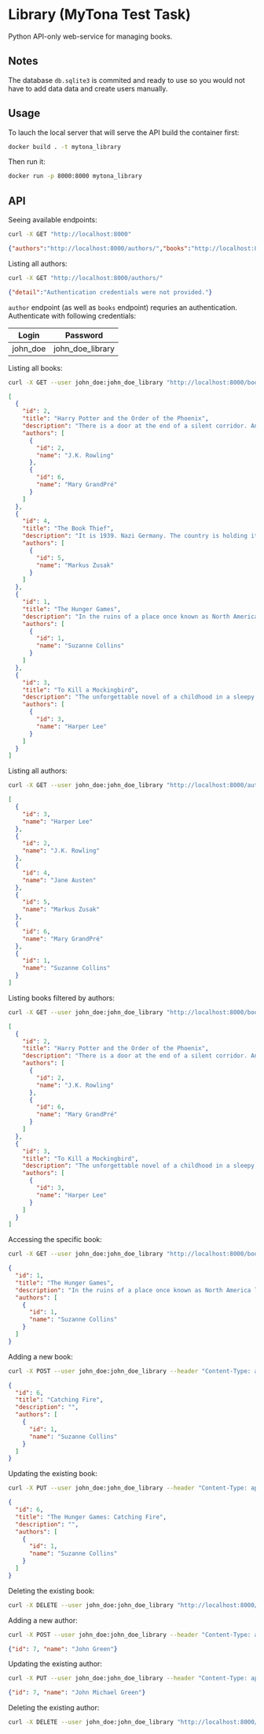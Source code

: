 # Library (MyTona Test Task)

Python API-only web-service for managing books.

## Notes

The database `db.sqlite3` is commited and ready to use so you would not have to add data data and create users manually.

## Usage

To lauch the local server that will serve the API build the container first:

```bash
docker build . -t mytona_library
```

Then run it:

```bash
docker run -p 8000:8000 mytona_library
```

## API

Seeing available endpoints:

```bash
curl -X GET "http://localhost:8000"
```
```json
{"authors":"http://localhost:8000/authors/","books":"http://localhost:8000/books/"}
```

Listing all authors:

```bash
curl -X GET "http://localhost:8000/authors/"
```
```json
{"detail":"Authentication credentials were not provided."}
```

`author` endpoint (as well as `books` endpoint) requries an authentication. Authenticate with following credentials:

| Login | Password |
|-------|----------|
| john_doe | john_doe_library |

Listing all books:

```bash
curl -X GET --user john_doe:john_doe_library "http://localhost:8000/books/"
```

```json
[
  {
    "id": 2,
    "title": "Harry Potter and the Order of the Phoenix",
    "description": "There is a door at the end of a silent corridor. And it’s haunting Harry Pottter’s dreams. Why else would he be waking in the middle of the night, screaming in terror?",
    "authors": [
      {
        "id": 2,
        "name": "J.K. Rowling"
      },
      {
        "id": 6,
        "name": "Mary GrandPré"
      }
    ]
  },
  {
    "id": 4,
    "title": "The Book Thief",
    "description": "It is 1939. Nazi Germany. The country is holding its breath. Death has never been busier, and will be busier still.",
    "authors": [
      {
        "id": 5,
        "name": "Markus Zusak"
      }
    ]
  },
  {
    "id": 1,
    "title": "The Hunger Games",
    "description": "In the ruins of a place once known as North America lies the nation of Panem, a shining Capitol surrounded by twelve outlying districts. The Capitol is harsh and cruel and keeps the districts in line by forcing them all to send one boy and one girl between the ages of twelve and eighteen to participate in the annual Hunger Games, a fight to the death on live TV.",
    "authors": [
      {
        "id": 1,
        "name": "Suzanne Collins"
      }
    ]
  },
  {
    "id": 3,
    "title": "To Kill a Mockingbird",
    "description": "The unforgettable novel of a childhood in a sleepy Southern town and the crisis of conscience that rocked it. \"To Kill A Mockingbird\" became both an instant bestseller and a critical success when it was first published in 1960. It went on to win the Pulitzer Prize in 1961 and was later made into an Academy Award-winning film, also a classic.",
    "authors": [
      {
        "id": 3,
        "name": "Harper Lee"
      }
    ]
  }
]
```

Listing all authors:

```bash
curl -X GET --user john_doe:john_doe_library "http://localhost:8000/authors/"
```

```json
[
  {
    "id": 3,
    "name": "Harper Lee"
  },
  {
    "id": 2,
    "name": "J.K. Rowling"
  },
  {
    "id": 4,
    "name": "Jane Austen"
  },
  {
    "id": 5,
    "name": "Markus Zusak"
  },
  {
    "id": 6,
    "name": "Mary GrandPré"
  },
  {
    "id": 1,
    "name": "Suzanne Collins"
  }
]
```

Listing books filtered by authors:

```bash
curl -X GET --user john_doe:john_doe_library "http://localhost:8000/books/?authors=J.K.+Rowling,Harper+Lee"
```

```json
[
  {
    "id": 2,
    "title": "Harry Potter and the Order of the Phoenix",
    "description": "There is a door at the end of a silent corridor. And it’s haunting Harry Pottter’s dreams. Why else would he be waking in the middle of the night, screaming in terror?",
    "authors": [
      {
        "id": 2,
        "name": "J.K. Rowling"
      },
      {
        "id": 6,
        "name": "Mary GrandPré"
      }
    ]
  },
  {
    "id": 3,
    "title": "To Kill a Mockingbird",
    "description": "The unforgettable novel of a childhood in a sleepy Southern town and the crisis of conscience that rocked it. \"To Kill A Mockingbird\" became both an instant bestseller and a critical success when it was first published in 1960. It went on to win the Pulitzer Prize in 1961 and was later made into an Academy Award-winning film, also a classic.",
    "authors": [
      {
        "id": 3,
        "name": "Harper Lee"
      }
    ]
  }
]
```

Accessing the specific book:

```bash
curl -X GET --user john_doe:john_doe_library "http://localhost:8000/books/1/"
```

```json
{
  "id": 1,
  "title": "The Hunger Games",
  "description": "In the ruins of a place once known as North America lies the nation of Panem, a shining Capitol surrounded by twelve outlying districts. The Capitol is harsh and cruel and keeps the districts in line by forcing them all to send one boy and one girl between the ages of twelve and eighteen to participate in the annual Hunger Games, a fight to the death on live TV.",
  "authors": [
    {
      "id": 1,
      "name": "Suzanne Collins"
    }
  ]
}
```

Adding a new book:

```bash
curl -X POST --user john_doe:john_doe_library --header "Content-Type: application/json" --data '{"title": "Catching Fire", "authors": [{"id": 1, "name": "Suzanne Collins"}]}' "http://localhost:8000/books/"
```

```json
{
  "id": 6,
  "title": "Catching Fire",
  "description": "",
  "authors": [
    {
      "id": 1,
      "name": "Suzanne Collins"
    }
  ]
}
```

Updating the existing book:

```bash
curl -X PUT --user john_doe:john_doe_library --header "Content-Type: application/json" --data '{"title": "The Hunger Games: Catching Fire", "authors": [{"id": 1, "name": "Suzanne Collins"}]}' "http://localhost:8000/books/6/"
```

```json
{
  "id": 6,
  "title": "The Hunger Games: Catching Fire",
  "description": "",
  "authors": [
    {
      "id": 1,
      "name": "Suzanne Collins"
    }
  ]
}
```

Deleting the existing book:

```bash
curl -X DELETE --user john_doe:john_doe_library "http://localhost:8000/books/6/"
```

Adding a new author:

```bash
curl -X POST --user john_doe:john_doe_library --header "Content-Type: application/json" --data '{"name": "John Green"}' "http://localhost:8000/authors/"
```

```json
{"id": 7, "name": "John Green"}
```

Updating the existing author:

```bash
curl -X PUT --user john_doe:john_doe_library --header "Content-Type: application/json" --data '{"name": "John Michael Green"}' "http://localhost:8000/authors/7/"
```

```json
{"id": 7, "name": "John Michael Green"}
```

Deleting the existing author:

```bash
curl -X DELETE --user john_doe:john_doe_library "http://localhost:8000/authors/7/"
```

